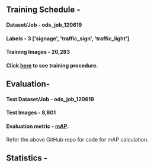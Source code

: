 ## Training Schedule - 

#### Dataset/Job - ods_job_120619

#### Labels - 3 ['signage', 'traffic_sign', 'traffic_light']

#### Training Images - 20,283

#### Click [here](/YoloV3/README.md) to see training procedure. 



## Evaluation-

#### Test Dataset/Job - ods_job_120619

#### Test Images - 8,801

#### Evaluation metric - [mAP](https://github.com/Cartucho/mAP). 
Refer the above GitHub repo for code for mAP calculation.
## Statistics -
